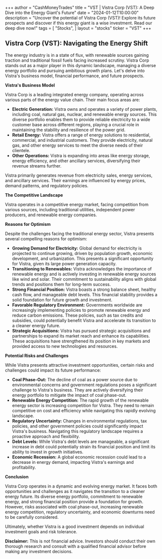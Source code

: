 +++
author = "CashMoneyTrades"
title = "VST |  Vistra Corp (VST): A Deep Dive into the Energy Giant's Future"
date = "2024-01-12T10:00:00"
description = "Uncover the potential of Vistra Corp (VST)!  Explore its future prospects and discover if this energy giant is a wise investment.  Read our deep dive now!"
tags = [
"Stocks",
]
layout = "stocks"
ticker = "VST"
+++
        


## Vistra Corp (VST): Navigating the Energy Shift

The energy industry is in a state of flux, with renewable sources gaining traction and traditional fossil fuels facing increased scrutiny. Vistra Corp stands out as a major player in this dynamic landscape, managing a diverse energy portfolio and pursuing ambitious growth plans. Let's delve into Vistra's business model, financial performance, and future prospects. 

**Vistra's Business Model**

Vistra Corp is a leading integrated energy company, operating across various parts of the energy value chain. Their main focus areas are:

* **Electric Generation:** Vistra owns and operates a variety of power plants, including coal, natural gas, nuclear, and renewable energy sources. This diverse portfolio enables them to provide reliable electricity to a wide customer base across different regions, playing a crucial role in maintaining the stability and resilience of the power grid.
* **Retail Energy:** Vistra offers a range of energy solutions to residential, commercial, and industrial customers. They provide electricity, natural gas, and other energy services to meet the diverse needs of their clientele.
* **Other Operations:**  Vistra is expanding into areas like energy storage, energy efficiency, and other ancillary services, diversifying their revenue streams further.

Vistra primarily generates revenue from electricity sales, energy services, and ancillary services. Their earnings are influenced by energy prices, demand patterns, and regulatory policies.

**The Competitive Landscape**

Vistra operates in a competitive energy market, facing competition from various sources, including traditional utilities, independent power producers, and renewable energy companies.

**Reasons for Optimism**

Despite the challenges facing the traditional energy sector, Vistra presents several compelling reasons for optimism:

* **Growing Demand for Electricity:**  Global demand for electricity is projected to continue growing, driven by population growth, economic development, and urbanization.  This presents a significant opportunity for Vistra, given its large power generation capacity.
* **Transitioning to Renewables:** Vistra acknowledges the importance of renewable energy and is actively investing in renewable energy sources like wind and solar. Their commitment to sustainability aligns with global trends and positions them for long-term success.
* **Strong Financial Position:** Vistra boasts a strong balance sheet, healthy cash flow, and manageable debt levels. This financial stability provides a solid foundation for future growth and investment.
* **Favorable Regulatory Environment:**  Governments worldwide are increasingly implementing policies to promote renewable energy and reduce carbon emissions. These policies, such as tax credits and subsidies, could potentially benefit Vistra and accelerate its transition to a cleaner energy future.
* **Strategic Acquisitions:** Vistra has pursued strategic acquisitions and partnerships to expand its market reach and enhance its capabilities. These acquisitions have strengthened its position in key markets and provided access to new technologies and resources.

**Potential Risks and Challenges**

While Vistra presents attractive investment opportunities, certain risks and challenges could impact its future performance:

* **Coal Phase-Out:** The decline of coal as a power source due to environmental concerns and government regulations poses a significant challenge to Vistra's business. They are actively diversifying their energy portfolio to mitigate the impact of coal phase-out.
* **Renewable Energy Competition:** The rapid growth of the renewable energy sector is increasing competition for Vistra. They need to remain competitive on cost and efficiency while navigating this rapidly evolving landscape.
* **Regulatory Uncertainty:**  Changes in environmental regulations, tax policies, and other government policies could significantly impact Vistra's business.  Navigating this regulatory landscape requires a proactive approach and flexibility.
* **Debt Levels:** While Vistra's debt levels are manageable, a significant increase in debt could potentially strain its financial position and limit its ability to invest in growth initiatives.
* **Economic Recession:** A global economic recession could lead to a decrease in energy demand, impacting Vistra's earnings and profitability.

**Conclusion**

Vistra Corp operates in a dynamic and evolving energy market.  It faces both opportunities and challenges as it navigates the transition to a cleaner energy future.  Its diverse energy portfolio, commitment to renewable energy, and strong financial position provide a foundation for growth. However, risks associated with coal phase-out, increasing renewable energy competition, regulatory uncertainty, and economic downturns need to be carefully considered. 

Ultimately, whether Vistra is a good investment depends on individual investment goals and risk tolerance.  

**Disclaimer:**  This is not financial advice.  Investors should conduct their own thorough research and consult with a qualified financial advisor before making any investment decisions. 

        